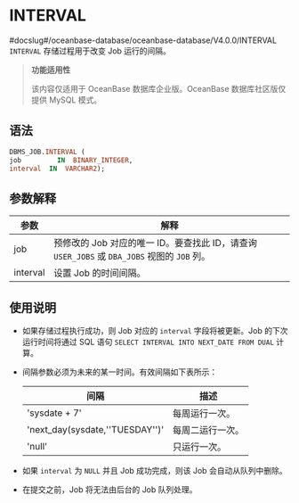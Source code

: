 INTERVAL 
=============================
#docslug#/oceanbase-database/oceanbase-database/V4.0.0/INTERVAL
`INTERVAL` 存储过程用于改变 Job 运行的间隔。

>**功能适用性**
>
>该内容仅适用于 OceanBase 数据库企业版。OceanBase 数据库社区版仅提供 MySQL 模式。

语法 
-----------------------

```sql
DBMS_JOB.INTERVAL ( 
job         IN  BINARY_INTEGER,
interval  IN  VARCHAR2);
```



参数解释 
-------------------------



|    参数    |                                 解释                                  |
|----------|---------------------------------------------------------------------|
| job      | 预修改的 Job 对应的唯一 ID。要查找此 ID，请查询 `USER_JOBS` 或 `DBA_JOBS` 视图的 `JOB` 列。 |
| interval | 设置 Job 的时间间隔。                                                       |



使用说明 
-------------------------

* 如果存储过程执行成功，则 Job 对应的 `interval` 字段将被更新。Job 的下次运行时间将通过 SQL 语句 `SELECT INTERVAL INTO NEXT_DATE FROM DUAL` 计算。

  

* 间隔参数必须为未来的某一时间。有效间隔如下表所示：

  

  |               间隔                |    描述    |
  |---------------------------------|----------|
  | 'sysdate + 7'                   | 每周运行一次。  |
  | 'next_day(sysdate,''TUESDAY'')' | 每周二运行一次。 |
  | 'null'                          | 只运行一次。   |

  



* 如果 `interval` 为 `NULL` 并且 Job 成功完成，则该 Job 会自动从队列中删除。

  

* 在提交之前，Job 将无法由后台的 Job 队列处理。

  



